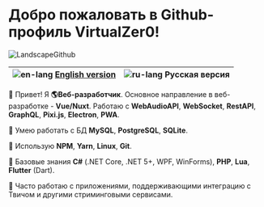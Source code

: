# Добро пожаловать в Github-профиль VirtualZer0!

![LandscapeGithub](https://user-images.githubusercontent.com/45962846/130304281-dea7f4e2-b9a8-4161-bf24-59708ffec587.png)

| ![en-lang](https://user-images.githubusercontent.com/45962846/130303404-ce09c163-8e19-4572-aadf-624033998a02.png) [English version](https://github.com/VirtualZer0/VirtualZer0/blob/main/README.md) | ![ru-lang](https://user-images.githubusercontent.com/45962846/130303407-53e63cb1-e30c-4313-a80d-dc8ddbb0f4ee.png) Русская версия |
| -------------------------------------------------: | ------------------------------------------------- |

👋 Привет! Я **🌎Веб-разработчик**. Основное направление в веб-разработке - **Vue/Nuxt**. Работаю с **WebAudioAPI**, **WebSocket**, **RestAPI**, **GraphQL**, **Pixi.js**, **Electron**, **PWA**.

🔸 Умею работать с БД **MySQL**, **PostgreSQL**, **SQLite**.

🔸 Использую **NPM**, **Yarn**, **Linux**, **Git**.

🔸 Базовые знания **C#** (.NET Core, .NET 5+, WPF, WinForms), **PHP**, **Lua**, **Flutter** (Dart).

💠 Часто работаю с приложениями, поддерживающими интеграцию с Твичом и другими стриминговыми сервисами.
